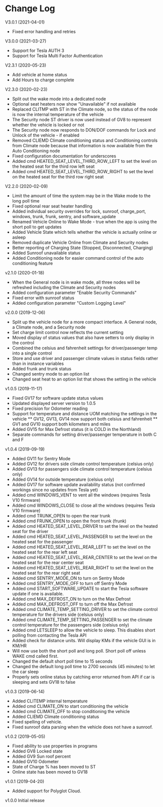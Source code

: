 # Change Log

V3.0.1 (2021-04-01)
* Fixed error handling and retries

V3.0.0 (2021-03-27)
* Support for Tesla AUTH 3
* Support for Tesla Multi Factor Authentication

V2.3.1 (2020-05-23)
* Add vehicle at home status
* Add Hours to charge complete

V2.3.0 (2020-02-23)
* Split out the wake mode into a dedicated node
* Optional seat heaters now show "Unavailable" if not available
* Replaced CLITMP with ST in the Climate node, so the status of the node is now the internal temperature of the vehicle
* The Security node ST driver is now used instead of GV8 to represent whether the vehicle is locked or not
* The Security node now responds to DON/DOF commands for Lock and Unlock of the vehicle - if enabled
* Removed CLIEMD Climate conditioning status and Conditioning controls from Climate node because that information is now available from the Auto Conditioning node
* Fixed configuration documentation for underscores
* Added cmd HEATED\_SEAT\_LEVEL\_THIRD\_ROW\_LEFT to set the level on the heated seat for the third row left seat
* Added cmd HEATED\_SEAT\_LEVEL\_THIRD\_ROW\_RIGHT to set the level on the heated seat for the third row right seat

V2.2.0 (2020-02-09)
* Limit the amount of time the system may be in the Wake mode to the long poll time
* Fixed optional rear seat heater handling
* Added individual security overrides for lock, sunroof, charge\_port, windows, trunk, frunk, sentry, and software\_update
* Renamed Vehicle Online to Wake Mode - true when the app is using the short poll to get updates
* Added Vehicle State which tells whether the vehicle is actually online or asleep
* Removed duplicate Vehicle Online from Climate and Security nodes
* Better reporting of Charging State (Stopped, Disconnected, Charging)
* Added Sunroof unavailable status
* Added Conditioning node for easier command control of the auto conditioning feature

v2.1.0 (2020-01-18)
* When the General node is in wake mode, all three nodes will be refreshed including the Climate and Security nodes
* Added configuration parameter "Enable Security Commands"
* Fixed error with sunroof status
* Added configuration parameter "Custom Logging Level"

v2.0.0 (2019-12-06)
* Split up the vehicle node for a more compact interface.  A General node, a Climate node, and a Security node
* Set charge limit control now reflects the current setting
* Moved display of status values that also have setters to only display in the control
* Combined the celsius and fahrenheit settings for driver/passenger temp into a single control
* Store and use driver and passenger climate values in status fields rather than in instance variables
* Added frunk and trunk status
* Changed sentry mode to an option list
* Changed seat heat to an option list that shows the setting in the vehicle

v1.0.5 (2019-11-17)
* Fixed GV17 for software update status values
* Updated displayed server version to 1.0.5
* Fixed precision for Odometer reading
* Support for temperature and distance UOM matching the settings in the vehicle
** GV12, GV13, GV14 now support both celsius and fahrenheit
** GV1 and GV10 support both kilometers and miles
* Added GV15 for Max Defrost status (it is COLD in the Northland)
* Separate commands for setting driver/passenger temperature in both C and F

v1.0.4 (2019-09-19)

* Added GV11 for Sentry Mode
* Added GV12 for drivers side climate control temperature (celsius only)
* Added GV13 for passengers side climate control temperature (celsius only)
* Added GV14 for outside temperature (celsius only)
* Added GV17 for software update availability status (not confirmed workings since no updates from Tesla yet)
* Added cmd WINDOWS\_VENT to vent all the windows (requires Tesla V10 firmware)
* Added cmd WINDOWS\_CLOSE to close all the windows (requires Tesla V10 firmware)
* Added cmd TRUNK\_OPEN to open the rear trunk
* Added cmd FRUNK\_OPEN to open the front trunk (frunk)
* Added cmd HEATED\_SEAT\_LEVEL\_DRIVER to set the level on the heated seat for the driver
* Added cmd HEATED\_SEAT\_LEVEL\_PASSENGER to set the level on the heated seat for the passenger
* Added cmd HEATED\_SEAT\_LEVEL\_REAR\_LEFT to set the level on the heated seat for the rear left seat
* Added cmd HEATED\_SEAT\_LEVEL\_REAR\_CENTER to set the level on the heated seat for the rear center seat
* Added cmd HEATED\_SEAT\_LEVEL\_REAR\_RIGHT to set the level on the heated seat for the rear right seat
* Added cmd SENTRY\_MODE\_ON to turn on Sentry Mode
* Added cmd SENTRY\_MODE\_OFF to turn off Sentry Mode
* Added cmd START\_SOFTWARE\_UPDATE to start the Tesla software update if one is available.
* Added cmd MAX\_DEFROST\_ON to turn on the Max Defrost
* Added cmd MAX\_DEFROST\_OFF to turn off the Max Defrost
* Added cmd CLIMATE\_TEMP\_SETTING\_DRIVER to set the climate control temperature for the drivers side (celsius only)
* Added cmd CLIMATE\_TEMP\_SETTING\_PASSENGER to set the climate control temperature for the passengers side (celsius only)
* Added cmd LETSLEEP to allow the vehicle to sleep. This disables short polling from contacting the Tesla API
* Added check for distance units. Will display KMs if the vehicle GUI is in KM/HR
* Will now use both the short poll and long poll. Short poll off unless WAKE cmd called first.
* Changed the default short poll time to 15 seconds
* Changed the default long poll time to 2700 seconds (45 minutes) to let the car sleep
* Properly sets online status by catching error returned from API if car is sleeping and sets GV18 to false

v1.0.3 (2019-06-14)
* Added CLITEMP internal temperature
* Added cmd CLIMATE\_ON to start conditioning the vehicle
* Added cmd CLIMATE\_OFF to stop conditioning the vehicle
* Added CLIEMD Climate conditioning status
* Fixed spelling of vehicle.
* Fixed sunroof data parsing when the vehicle does not have a sunroof. 

v1.0.2 (2019-05-05)
* Fixed ability to use properties in programs
* Added GV8 Locked state
* Added GV9 Sun roof percent
* Added GV10 Odometer
* State of Charge % has been moved to ST 
* Online state has been moved to GV18

v1.0.1 (2019-04-20)
* Added support for Polyglot Cloud.

v1.0.0 Initial release


